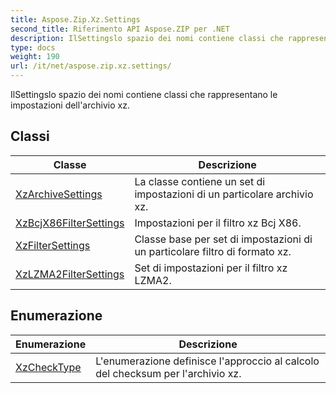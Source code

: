 ```yaml
---
title: Aspose.Zip.Xz.Settings
second_title: Riferimento API Aspose.ZIP per .NET
description: IlSettingslo spazio dei nomi contiene classi che rappresentano le impostazioni dellarchivio xz.
type: docs
weight: 190
url: /it/net/aspose.zip.xz.settings/
---
```

IlSettingslo spazio dei nomi contiene classi che rappresentano le impostazioni dell'archivio xz.

## Classi

| Classe | Descrizione |
| --- | --- |
| [XzArchiveSettings](./xzarchivesettings/) | La classe contiene un set di impostazioni di un particolare archivio xz. |
| [XzBcjX86FilterSettings](./xzbcjx86filtersettings/) | Impostazioni per il filtro xz Bcj X86. |
| [XzFilterSettings](./xzfiltersettings/) | Classe base per set di impostazioni di un particolare filtro di formato xz. |
| [XzLZMA2FilterSettings](./xzlzma2filtersettings/) | Set di impostazioni per il filtro xz LZMA2. |
## Enumerazione

| Enumerazione | Descrizione |
| --- | --- |
| [XzCheckType](./xzchecktype/) | L'enumerazione definisce l'approccio al calcolo del checksum per l'archivio xz. |


